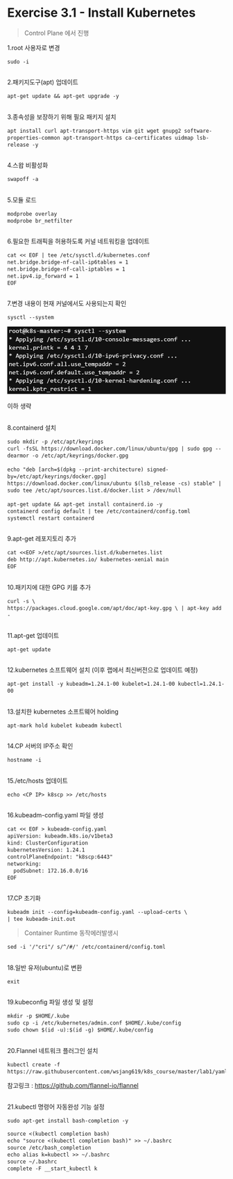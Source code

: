 # Exercise 3.1 - Install Kubernetes

> Control Plane 에서 진행

1.root 사용자로 변경

```
sudo -i
```

##

2.패키지도구(apt) 업데이트

```
apt-get update && apt-get upgrade -y
```

##

3.종속성을 보장하기 위해 필요 패키지 설치

```
apt install curl apt-transport-https vim git wget gnupg2 software-properties-common apt-transport-https ca-certificates uidmap lsb-release -y
```

##

4.스왑 비활성화

```
swapoff -a
```

##

5.모듈 로드

```
modprobe overlay
modprobe br_netfilter
```

##

6.필요한 트래픽을 허용하도록 커널 네트워킹을 업데이트

```
cat << EOF | tee /etc/sysctl.d/kubernetes.conf
net.bridge.bridge-nf-call-ip6tables = 1
net.bridge.bridge-nf-call-iptables = 1
net.ipv4.ip_forward = 1
EOF
```

##

7.변경 내용이 현재 커널에서도 사용되는지 확인

```
sysctl --system
```

![](../img/sysctl.png)

이하 생략

##

8.containerd 설치
```
sudo mkdir -p /etc/apt/keyrings
curl -fsSL https://download.docker.com/linux/ubuntu/gpg | sudo gpg --dearmor -o /etc/apt/keyrings/docker.gpg

echo "deb [arch=$(dpkg --print-architecture) signed-by=/etc/apt/keyrings/docker.gpg] https://download.docker.com/linux/ubuntu $(lsb_release -cs) stable" | sudo tee /etc/apt/sources.list.d/docker.list > /dev/null

apt-get update && apt-get install containerd.io -y
containerd config default | tee /etc/containerd/config.toml
systemctl restart containerd
```

##

9.apt-get 레포지토리 추가

```
cat <<EOF >/etc/apt/sources.list.d/kubernetes.list
deb http://apt.kubernetes.io/ kubernetes-xenial main
EOF
```

##

10.패키지에 대한 GPG 키를 추가

```
curl -s \
https://packages.cloud.google.com/apt/doc/apt-key.gpg \ | apt-key add -
```

##

11.apt-get 업데이트

```
apt-get update
```

##

12.kubernetes 소프트웨어 설치 (이후 랩에서 최신버전으로 업데이트 예정)

```
apt-get install -y kubeadm=1.24.1-00 kubelet=1.24.1-00 kubectl=1.24.1-00
```

##

13.설치한 kubernetes 소프트웨어 holding
```
apt-mark hold kubelet kubeadm kubectl
```

##

14.CP 서버의 IP주소 확인

```
hostname -i
```

##

15./etc/hosts 업데이트

```
echo <CP IP> k8scp >> /etc/hosts
```

##

16.kubeadm-config.yaml 파일 생성

```
cat << EOF > kubeadm-config.yaml
apiVersion: kubeadm.k8s.io/v1beta3
kind: ClusterConfiguration
kubernetesVersion: 1.24.1
controlPlaneEndpoint: "k8scp:6443"
networking:
  podSubnet: 172.16.0.0/16
EOF
```

##

17.CP 초기화

```
kubeadm init --config=kubeadm-config.yaml --upload-certs \
| tee kubeadm-init.out
```
>Container Runtime 동작에러발생시 
```
sed -i '/"cri"/ s/^/#/' /etc/containerd/config.toml
```

##

18.일반 유저(ubuntu)로 변환

```
exit
```

##

19.kubeconfig 파일 생성 및 설정

```
mkdir -p $HOME/.kube
sudo cp -i /etc/kubernetes/admin.conf $HOME/.kube/config
sudo chown $(id -u):$(id -g) $HOME/.kube/config
```

##

20.Flannel 네트워크 플러그인 설치
```
kubectl create -f https://raw.githubusercontent.com/wsjang619/k8s_course/master/lab1/yaml/flannel.yaml
```

참고링크 : https://github.com/flannel-io/flannel


##

21.kubectl 명령어 자동완성 기능 설정

```
sudo apt-get install bash-completion -y
```

```
source <(kubectl completion bash)
echo "source <(kubectl completion bash)" >> ~/.bashrc
source /etc/bash_completion
echo alias k=kubectl >> ~/.bashrc
source ~/.bashrc
complete -F __start_kubectl k
```
